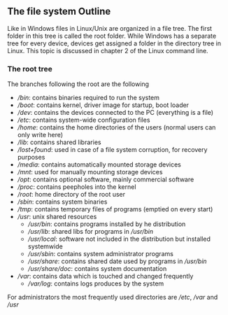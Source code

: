## The file system Outline

Like in Windows files in Linux/Unix are organized in a file tree. The first folder in this tree is called the root folder. While Windows has a separate tree for every device, devices get assigned a folder in the directory tree in Linux.
This topic is discussed in chapter 2 of the Linux command line.

### The root tree
The branches following the root are the following

- */bin*: contains binaries required to run the system
- */boot*: contains kernel, driver image for startup, boot loader
- */dev*: contains the devices connected to the PC (everything is a file)
- */etc*: contains system-wide configuration files
- */home*: contains the home directories of the users (normal users can only write here)
- */lib*: contains shared libraries
- */lost+found*: used in case of a file system corruption, for recovery purposes
- */media*: contains automatically mounted storage devices
- */mnt*: used for manually mounting storage devices
- */opt*: contains optional software, mainly commercial software
- */proc*: contains peepholes into the kernel
- */root*: home directory of the root user
- */sbin*: contains system binaries
- */tmp*: contains temporary files of programs (emptied on every start)
- */usr*: unix shared resources
  + */usr/bin*: contains programs installed by he distribution
  + */usr/lib*: shared libs for programs in */usr/bin*
  + */usr/local*: software not included in the distribution but installed systemwide
  + */usr/sbin*: contains system administrator programs
  + */usr/share*: contains shared date used by programs in */usr/bin*
  + */usr/share/doc*: contains system documentation
- */var*: contains data which is touched and changed frequently
  + */var/log*: contains logs produces by the system

For administrators the most frequently used directories are */etc*, */var* and */usr*
